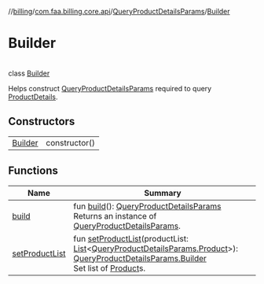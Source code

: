 //[billing](../../../../index.md)/[com.faa.billing.core.api](../../index.md)/[QueryProductDetailsParams](../index.md)/[Builder](index.md)

# Builder

\
class [Builder](index.md)

Helps construct [QueryProductDetailsParams](../index.md) required to query [ProductDetails](../../ProductDetails/index.md).

## Constructors

| | |
|---|---|
| [Builder](Builder.md) | constructor() |

## Functions

| Name | Summary |
|---|---|
| [build](build.md) | fun [build](build.md)(): [QueryProductDetailsParams](../index.md)<br>Returns an instance of [QueryProductDetailsParams](../index.md). |
| [setProductList](setProduct-list.md) | fun [setProductList](setProduct-list.md)(productList: [List](https://kotlinlang.org/api/latest/jvm/stdlib/kotlin.collections/-list/index.html)&lt;[QueryProductDetailsParams.Product](../Product/index.md)&gt;): [QueryProductDetailsParams.Builder](index.md)<br>Set list of [Product](../Product/index.md)s. |
